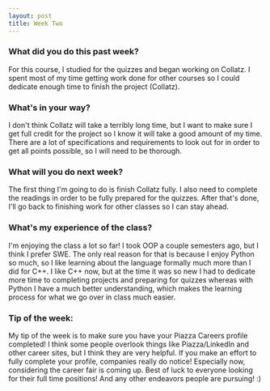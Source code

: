 ```yaml
---
layout: post
title: Week Two
---
```


### What did you do this past week?
For this course, I studied for the quizzes and began working on Collatz. I spent most of my time getting work
done for other courses so I could dedicate enough time to finish the project (Collatz).

### What's in your way?
I don't think Collatz will take a terribly long time, but I want to make sure I get full credit for the
project so I know it will take a good amount of my time. There are a lot of specifications and requirements
to look out for in order to get all points possible, so I will need to be thorough.

### What will you do next week?
The first thing I'm going to do is finish Collatz fully. I also need to complete the readings in order to
be fully prepared for the quizzes. After that's done, I'll go back to finishing work for other classes so
I can stay ahead.

### What's my experience of the class?
I'm enjoying the class a lot so far! I took OOP a couple semesters ago, but I think I prefer SWE. The only
real reason for that is because I enjoy Python so much, so I like learning about the language formally
much more than I did for C++. I like C++ now, but at the time it was so new I had to dedicate more time to
completing projects and preparing for quizzes whereas with Python I have a much better understanding, which
makes the learning process for what we go over in class much easier.

### Tip of the week:
My tip of the week is to make sure you have your Piazza Careers profile completed! I think some people overlook things like Piazza/LinkedIn and other career sites, but I think they are very helpful. If you
make an effort to fully complete your profile, companies really do notice! Especially now, considering the
career fair is coming up. Best of luck to everyone looking for their full time positions! And any other
endeavors people are pursuing! :)
